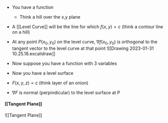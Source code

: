 - You have a function 
	- Think a hill over the x,y plane
- A [[Level Curve]] will be the line for which $f(x,y) = c$ (think a contour line on a hill)
- At any point $P(x_0, y_0)$ on the level curve, $\nabla f(x_0, y_0)$ is orthogonal to the tangent vector to the level curve at that point
![[Drawing 2023-01-31 10.25.18.excalidraw]]

- Now suppose you have a function with 3 variables
- Now you have a level surface
- $F(x,y,z) = c$         (think layer of an onion)
- $\nabla F$ is normal (perpindicular) to the level surface at P

#### [[Tangent Plane]]
![[Tangent Plane]]